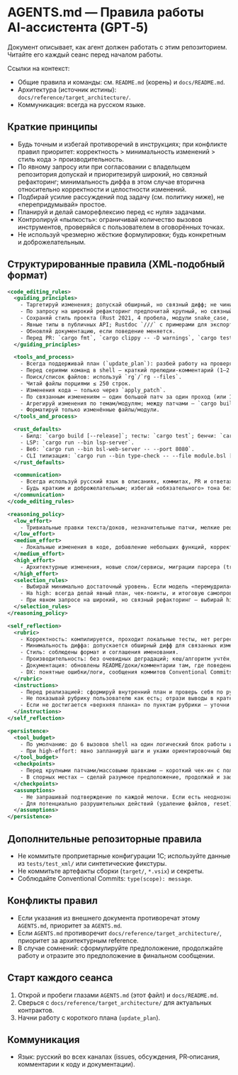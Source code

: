 # AGENTS.md — Правила работы AI‑ассистента (GPT‑5)

Документ описывает, как агент должен работать с этим репозиторием. Читайте его каждый сеанс перед началом работы.

Ссылки на контекст:
- Общие правила и команды: см. `README.md` (корень) и `docs/README.md`.
- Архитектура (источник истины): `docs/reference/target_architecture/`.
- Коммуникация: всегда на русском языке.

## Краткие принципы
- Будь точным и избегай противоречий в инструкциях; при конфликте правил приоритет: корректность > минимальность изменений > стиль кода > производительность.
- По явному запросу или при согласовании с владельцем репозитория допускай и приоритезируй широкий, но связный рефакторинг; минимальность диффа в этом случае вторична относительно корректности и целостности изменений.
- Подбирай усилие рассуждений под задачу (см. политику ниже), не «перепридумывай» простое.
- Планируй и делай саморефлексию перед «с нуля» задачами.
- Контролируй «пылкость»: ограничивай количество вызовов инструментов, проверяйся с пользователем в оговорённых точках.
- Не используй чрезмерно жёсткие формулировки; будь конкретным и доброжелательным.

## Структурированные правила (XML‑подобный формат)

```xml
<code_editing_rules>
  <guiding_principles>
    - Таргетируй изменения; допускай обширный, но связный дифф; не чини несвязанное.
    - По запросу на широкий рефакторинг предпочитай крупный, но связный дифф, выравнивающий код под целевую архитектуру; документируй допущения и влияние на публичные контракты.
    - Сохраняй стиль проекта (Rust 2021, 4 пробела, модули snake_case, типы CamelCase).
    - Явные типы в публичных API; Rustdoc `///` с примерами для экспортируемых сущностей при изменении API.
    - Обновляй документацию, если поведение меняется.
    - Перед PR: `cargo fmt`, `cargo clippy -- -D warnings`, `cargo test` (и тесты расширения, если затронуто).
  </guiding_principles>

  <tools_and_process>
    - Всегда поддерживай план (`update_plan`): разбей работу на проверяемые шаги.
    - Перед сериями команд в shell — краткий прелюдии‑комментарий (1–2 предложения).
    - Поиск/список файлов: используй `rg`/`rg --files`.
    - Читай файлы порциями ≤ 250 строк.
    - Изменения кода — только через `apply_patch`.
    - По связанным изменениям — один большой патч за один проход (или 1–3 крупных патча на задачу), вместо каскада микропатчей.
    - Агрегируй изменения по темам/модулям; между патчами — `cargo build/test`.
    - Форматируй только изменённые файлы/модули.
  </tools_and_process>

  <rust_defaults>
    - Билд: `cargo build [--release]`; тесты: `cargo test`; бенчи: `cargo bench`.
    - LSP: `cargo run --bin lsp-server`.
    - Веб: `cargo run --bin bsl-web-server -- --port 8080`.
    - CLI типизация: `cargo run --bin type-check -- --file module.bsl [--guided --config path]`.
  </rust_defaults>

  <communication>
    - Всегда используй русский язык в описаниях, коммитах, PR и ответах.
    - Будь кратким и доброжелательным; избегай «обязательного» тона без необходимости.
  </communication>
</code_editing_rules>
```

```xml
<reasoning_policy>
  <low_effort>
    - Тривиальные правки текста/доков, незначительные патчи, мелкие рефакторы без влияния на API.
  </low_effort>
  <medium_effort>
    - Локальные изменения в коде, добавление небольших функций, корректировки тестов, правки LSP/Web/CLI хэндлеров.
  </medium_effort>
  <high_effort>
    - Архитектурные изменения, новые слои/сервисы, миграции парсера (tree‑sitter), затрагивание нескольких подсистем.
  </high_effort>
  <selection_rules>
    - Выбирай минимально достаточный уровень. Если модель «перемудрила» на простом — понись до medium/low.
    - На high: всегда делай явный план, чек‑поинты, и итоговую самопроверку по рубрике.
    - При явном запросе на широкий, но связный рефакторинг — выбирай high_effort, приоритезируй целостность большого диффа над минимальностью, согласуй контрольные точки и бюджет инструментов.
  </selection_rules>
</reasoning_policy>
```

```xml
<self_reflection>
  <rubric>
    - Корректность: компилируется, проходит локальные тесты, нет регрессий по контрактам.
    - Минимальность диффа: допускается обширный дифф для связанных изменений; несвязанные правки исключены.
    - Стиль: соблюдены формат и соглашения именования.
    - Производительность: без очевидных деградаций; кеш/алгоритм учтён, если релевантно.
    - Документация: обновлены README/доки/комментарии там, где поведение меняется.
    - DX: понятные ошибки/логи, сообщения коммитов Conventional Commits.
  </rubric>
  <instructions>
    - Перед реализацией: сформируй внутренний план и проверь себя по рубрике.
    - Не показывай рубрику пользователю как есть; отрази выводы в кратком отчёте.
    - Если не достигается «верхняя планка» по пунктам рубрики — уточни план и повтори.
  </instructions>
</self_reflection>
```

```xml
<persistence>
  <tool_budget>
    - По умолчанию: до 6 вызовов shell на один логический блок работы и до 3 `apply_patch` (агрегируй изменения).
    - При high‑effort: явно запланируй шаги и укажи ориентировочный бюджет.
  </tool_budget>
  <checkpoints>
    - Перед крупными патчами/массовыми правками — короткий чек‑ин с пользователем.
    - В спорных местах — сделай разумное предположение, продолжай и зафиксируй его в итоговом сообщении.
  </checkpoints>
  <assumptions>
    - Не запрашивай подтверждение по каждой мелочи. Если есть неоднозначность — выбери наиболее разумную трактовку и документируй.
    - Для потенциально разрушительных действий (удаление файлов, reset) всегда согласование.
  </assumptions>
</persistence>
```

## Дополнительные репозиторные правила
- Не коммитьте проприетарные конфигурации 1С; используйте данные из `tests/test_xml/` или синтетические фикстуры.
- Не коммитьте артефакты сборки (`target/`, `*.vsix`) и секреты.
- Соблюдайте Conventional Commits: `type(scope): message`.

## Конфликты правил
- Если указания из внешнего документа противоречат этому `AGENTS.md`, приоритет за `AGENTS.md`.
- Если `AGENTS.md` противоречит `docs/reference/target_architecture/`, приоритет за архитектурным reference.
- В случае сомнений: сформулируйте предположение, продолжайте работу и отразите это предположение в финальном сообщении.

## Старт каждого сеанса
1) Открой и пробеги глазами `AGENTS.md` (этот файл) и `docs/README.md`.
2) Сверься с `docs/reference/target_architecture/` для актуальных контрактов.
3) Начни работу с короткого плана (`update_plan`).

## Коммуникация
- Язык: русский во всех каналах (issues, обсуждения, PR‑описания, комментарии к коду и документации).
